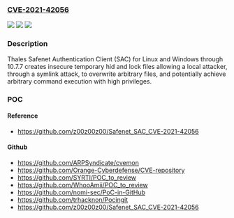 ### [CVE-2021-42056](https://cve.mitre.org/cgi-bin/cvename.cgi?name=CVE-2021-42056)
![](https://img.shields.io/static/v1?label=Product&message=n%2Fa&color=blue)
![](https://img.shields.io/static/v1?label=Version&message=n%2Fa&color=blue)
![](https://img.shields.io/static/v1?label=Vulnerability&message=n%2Fa&color=brighgreen)

### Description

Thales Safenet Authentication Client (SAC) for Linux and Windows through 10.7.7 creates insecure temporary hid and lock files allowing a local attacker, through a symlink attack, to overwrite arbitrary files, and potentially achieve arbitrary command execution with high privileges.

### POC

#### Reference
- https://github.com/z00z00z00/Safenet_SAC_CVE-2021-42056

#### Github
- https://github.com/ARPSyndicate/cvemon
- https://github.com/Orange-Cyberdefense/CVE-repository
- https://github.com/SYRTI/POC_to_review
- https://github.com/WhooAmii/POC_to_review
- https://github.com/nomi-sec/PoC-in-GitHub
- https://github.com/trhacknon/Pocingit
- https://github.com/z00z00z00/Safenet_SAC_CVE-2021-42056

